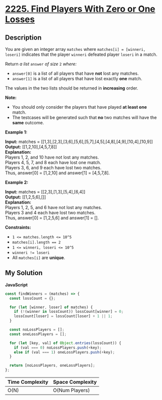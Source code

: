 # [2225. Find Players With Zero or One Losses](https://leetcode.com/problems/find-players-with-zero-or-one-losses)

## Description

You are given an integer array `matches` where `matches[i] = [winneri, loseri]` indicates that the player `winneri` defeated player `loseri` in a match.

Return _a list_ `answer` _of size_ `2` _where:_

- `answer[0]` is a list of all players that have **not** lost any matches.
- `answer[1]` is a list of all players that have lost exactly **one** match.

The values in the two lists should be returned in **increasing** order.

**Note:**

- You should only consider the players that have played **at least one** match.
- The testcases will be generated such that **no** two matches will have the **same** outcome.

**Example 1:**

**Input:** matches = \[\[1,3\],\[2,3\],\[3,6\],\[5,6\],\[5,7\],\[4,5\],\[4,8\],\[4,9\],\[10,4\],\[10,9\]\]  
**Output:** \[\[1,2,10\],\[4,5,7,8\]\]  
**Explanation:**  
Players 1, 2, and 10 have not lost any matches.  
Players 4, 5, 7, and 8 each have lost one match.  
Players 3, 6, and 9 each have lost two matches.  
Thus, answer\[0\] = \[1,2,10\] and answer\[1\] = \[4,5,7,8\].

**Example 2:**

**Input:** matches = \[\[2,3\],\[1,3\],\[5,4\],\[6,4\]\]  
**Output:** \[\[1,2,5,6\],\[\]\]  
**Explanation:**  
Players 1, 2, 5, and 6 have not lost any matches.  
Players 3 and 4 each have lost two matches.  
Thus, answer\[0\] = \[1,2,5,6\] and answer\[1\] = \[\].

**Constraints:**

- `1 <= matches.length <= 10^5`
- `matches[i].length == 2`
- `1 <= winneri, loseri <= 10^5`
- `winneri != loseri`
- All `matches[i]` are **unique**.

## My Solution

**JavaScript**

```js
const findWinners = (matches) => {
  const lossCount = {};

  for (let [winner, loser] of matches) {
    if (!(winner in lossCount)) lossCount[winner] = 0;
    lossCount[loser] = lossCount[loser] + 1 || 1;
  }

  const noLossPlayers = [];
  const oneLossPlayers = [];

  for (let [key, val] of Object.entries(lossCount)) {
    if (val === 0) noLossPlayers.push(+key);
    else if (val === 1) oneLossPlayers.push(+key);
  }

  return [noLossPlayers, oneLossPlayers];
};
```

| Time Complexity | Space Complexity |
| --------------- | ---------------- |
| O(N)            | O(Num Players)   |
